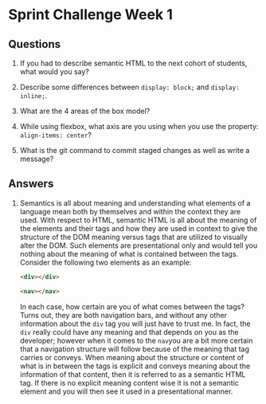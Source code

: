 # Sprint Challenge Week 1

## Questions

1. If you had to describe semantic HTML to the next cohort of students, what would you say?

2. Describe some differences between ```display: block;``` and ```display: inline;```.

3. What are the 4 areas of the box model?

4. While using flexbox, what axis are you using when you use the property: ```align-items: center```?

5. What is the git command to commit staged changes as well as write a message?

## Answers

1. Semantics is all about meaning and understanding what elements of a language mean both by themselves and within the context they are used.  With respect to HTML, semantic HTML is all about the meaning of the elements and their tags and how they are used in context to give the structure of the DOM meaning versus tags that are utilized to visually alter the DOM.  Such elements are presentational only and would tell you nothing about the meaning of what is contained between the tags.  Consider the following two elements as an example:

    ```HTML
    <div></div>
    ```

    ```HTML
    <nav></nav>
    ```

    In each case, how certain are you of what comes between the tags?  Turns out, they are both navigation bars, and without any other information about the `div` tag you will just have to trust me.  In fact, the `div` really could have any meaning and that depends on you as the developer; however when it comes to the `nav`you are a bit more certain that a navigation structure will follow because of the meaning that tag carries or conveys.  When meaning about the structure or content of what is in between the tags is explicit and conveys meaning about the information of that content, then it is referred to as a semantic HTML tag.  If there is no explicit meaning content wise it is not a semantic element and you will then see it used in a presentational manner.